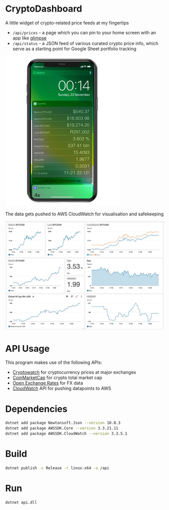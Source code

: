 # CryptoDashboard
A little widget of crypto-related price feeds at my fingertips

  - `/api/prices` - a page which you can pin to your home screen with an app like [glimpse](https://community.smartthings.com/t/ios-widget-dashboard-glimpse-and-smarttiles/42186)
  - `/api/status` - a JSON feed of various curated crypto price info, which serve as a starting point for Google Sheet portfolio tracking

![Screenshot](iPhone.jpg)

The data gets pushed to AWS CloudWatch for visualisation and safekeeping

![Screenshot](CloudWatch.jpg)

# API Usage
This program makes use of the following APIs:

  - [Cryptowatch](https://cryptowat.ch/) for cryptocurrency prices at major exchanges
  - [CoinMarketCap](https://cryptowat.ch/) for crypto total market cap
  - [Open Exchange Rates](https://openexchangerates.org/) for FX data
  - [CloudWatch](https://aws.amazon.com/cloudwatch/) API for pushing datapoints to AWS

# Dependencies
```sh
dotnet add package Newtonsoft.Json --version 10.0.3
dotnet add package AWSSDK.Core --version 3.3.21.11
dotnet add package AWSSDK.CloudWatch --version 3.3.5.1
```

# Build
```sh
dotnet publish -c Release -r linux-x64 -o /api
```

# Run
```sh
dotnet api.dll
```
